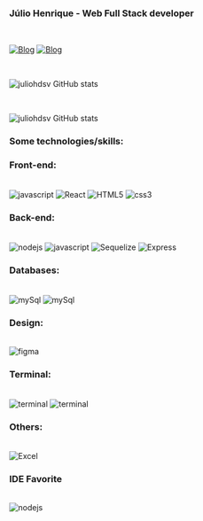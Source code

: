### Júlio Henrique - Web Full Stack developer
<br/>

[![Blog](https://img.shields.io/badge/LinkedIn-0077B5?style=for-the-badge&logo=linkedin&logoColor=white)](https://www.linkedin.com/in/j%C3%BAlio-vieira-b55936127/)
[![Blog](https://img.shields.io/badge/Instagram-E4405F?style=for-the-badge&logo=instagram&logoColor=white)](https://www.instagram.com/julio_henrique_/)

<br/>

![juliohdsv GitHub stats](https://github-readme-stats.vercel.app/api?username=juliohdsv&show_icons=true&theme=radical)

<br/>

![juliohdsv GitHub stats](https://github-readme-stats.vercel.app/api/top-langs/?username=juliohdsv&theme=radical)

### Some technologies/skills:

### Front-end:

<div style="display: inline_block"><br/>
    <img align="center" alt="javascript" src="https://img.shields.io/badge/JavaScript-F7DF1E?style=for-the-badge&logo=javascript&logoColor=black">
    <img align="center" alt="React" src="https://img.shields.io/badge/React-20232A?style=for-the-badge&logo=react&logoColor=61DAFB">
    <img align="center" alt="HTML5" src="https://img.shields.io/badge/HTML5-E34F26?style=for-the-badge&logo=html5&logoColor=white">
    <img align="center" alt="css3" src="https://img.shields.io/badge/CSS3-1572B6?style=for-the-badge&logo=css3&logoColor=white">
</div>


### Back-end:

<div style="display: inline_block"><br/>
    <img align="center" alt="nodejs" src="https://img.shields.io/badge/Node.js-43853D?style=for-the-badge&logo=node.js&logoColor=white">
    <img align="center" alt="javascript" src="https://img.shields.io/badge/JavaScript-F7DF1E?style=for-the-badge&logo=javascript&logoColor=black">
    <img align="center" alt="Sequelize" src="https://img.shields.io/badge/sequelize-323330?style=for-the-badge&logo=sequelize&logoColor=blue">
    <img align="center" alt="Express" src="https://img.shields.io/badge/Express.js-404D59?style=for-the-badge">
</div>

### Databases:

<div style="display: inline_block"><br/>
    <img align="center" alt="mySql" src="https://img.shields.io/badge/MySQL-00000F?style=for-the-badge&logo=mysql&logoColor=white">
    <img align="center" alt="mySql" src="https://img.shields.io/badge/Microsoft%20SQL%20Server-CC2927?style=for-the-badge&logo=microsoft%20sql%20server&logoColor=white">
</div>

### Design:

<div style="display: inline_block"><br/>
    <img align="center" alt="figma" src="https://img.shields.io/badge/Figma-F24E1E?style=for-the-badge&logo=figma&logoColor=white">
</div>

### Terminal:
<div style="display: inline_block"><br/>
	<img align="center" alt="terminal" src="https://img.shields.io/badge/GIT-E44C30?style=for-the-badge&logo=git&logoColor=white">
    <img align="center" alt="terminal" src="https://img.shields.io/badge/windows%20terminal-4D4D4D?style=for-the-badge&logo=windows%20terminal&logoColor=white">
</div>

### Others:

<div style="display: inline_block"><br/>
    <img align="center" alt="Excel" src="https://img.shields.io/badge/Microsoft_Excel-217346?style=for-the-badge&logo=microsoft-excel&logoColor=white">
</div>


### IDE Favorite

<div style="display: inline_block"><br/>
    <img align="center" alt="nodejs" src="https://img.shields.io/badge/Visual_Studio_Code-0078D4?style=for-the-badge&logo=visual%20studio%20code&logoColor=white">
</div>

